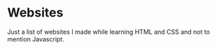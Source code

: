 # Websites
Just a list of websites I made while learning HTML and CSS and not to mention Javascript.
